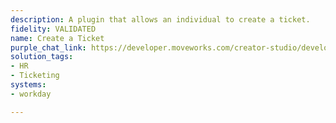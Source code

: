```yaml
---
description: A plugin that allows an individual to create a ticket.
fidelity: VALIDATED
name: Create a Ticket
purple_chat_link: https://developer.moveworks.com/creator-studio/developer-tools/purple-chat/?conversation=%7B%22startTimestamp%22%3A%2211%3A43+AM%22%2C%22messages%22%3A%5B%7B%22parts%22%3A%5B%7B%22richText%22%3A%22%3Cp%3EI+have+a+ticket+for+an+incorrect+payroll+issue+for+Workday.%3C%2Fp%3E%22%7D%5D%2C%22role%22%3A%22user%22%7D%2C%7B%22parts%22%3A%5B%7B%22reasoningSteps%22%3A%5B%7B%22richText%22%3A%22%3Cp%3EInitiates+Workday+ticket+creation+for+payroll+issue%3C%2Fp%3E%22%2C%22status%22%3A%22success%22%7D%5D%7D%2C%7B%22richText%22%3A%22%3Cp%3EOkay%2C+let%27s+create+a+new+Workday+ticket+for+your+payroll+issue.+Please+provide+the+details+and+confirm+when+you%27re+ready.%3C%2Fp%3E%22%7D%2C%7B%22richText%22%3A%22%3Cp%3E%3Cstrong%3EPlease+provide+the+following+details%3A%3C%2Fstrong%3E%3Cbr%3E%5Cn%3Cbr%3E%5Cn%3Cstrong%3ESubject%3A%3C%2Fstrong%3E+Incorrect+Payroll%3Cbr%3E%5Cn%3Cstrong%3EDescription%3A%3C%2Fstrong%3E+Incorrect+Payroll+details+in+the+portal%3Cbr%3E%5Cn%3Cstrong%3EPriority%3A%3C%2Fstrong%3E+High%3C%2Fp%3E%22%7D%2C%7B%22buttons%22%3A%5B%7B%22buttonText%22%3A%22Edit%22%2C%22style%22%3A%22outlined%22%7D%2C%7B%22buttonText%22%3A%22Confirm%22%2C%22style%22%3A%22filled%22%7D%5D%7D%5D%2C%22role%22%3A%22assistant%22%7D%5D%7D
solution_tags:
- HR
- Ticketing
systems:
- workday

---
```

